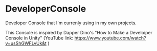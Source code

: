 # DeveloperConsole
 
Developer Console that I'm currenly using in my own projects. 

This Console is inspired by Dapper Dino's "How to Make a Develoiper Console in Unity" (YouTube link: https://www.youtube.com/watch?v=usShGWFLvUk&t )
